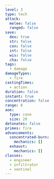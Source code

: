 ```yaml
---
level: 3
type: tech
attack:
  melee: false
  ranged: false
save:
  dex: true
  str: false
  con: false
  int: false
  wis: false
  cha: false
tags:
  - damage
damageTypes:
  - fire
castingTimes:
  - action
duration: false
instant: true
concentration: false
range: 0
aoe:
  type: cone
  size: 20
detonates: false
primes: fire
advancements:
  concentrated-burn:
    mechanics: []
  exhaust:
    mechanics: []
classes:
  - engineer
  - infiltrator
  - sentinel
---
```

